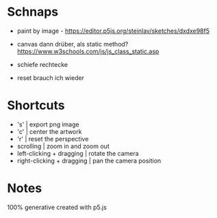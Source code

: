 # Schnaps

* paint by image - https://editor.p5js.org/steinlav/sketches/dxdxe98f5
* canvas dann drüber, als static method? https://www.w3schools.com/js/js_class_static.asp 
* schiefe rechtecke

* reset brauch ich wieder

# Shortcuts
* 's' | export png image
* 'c' | center the artwork
* 'r' | reset the perspective
* scrolling | zoom in and zoom out 
* left-clicking + dragging | rotate the camera
* right-clicking + dragging | pan the camera position

# Notes
100% generative
created with p5.js